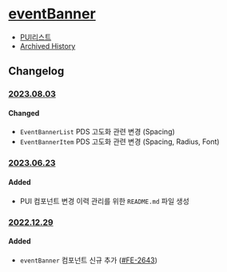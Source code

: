 # [eventBanner](https://rxc.atlassian.net/browse/FE-2643)
  * [PUI리스트](../README.md)
  * [Archived History](https://www.notion.so/rxc/EventBanner-7d7ebc6f11614acc94e64d522b810694?pvs=4)

## Changelog

### [2023.08.03](https://rxc.atlassian.net/browse/FE-3495)
#### Changed
  * `EventBannerList` PDS 고도화 관련 변경 (Spacing)
  * `EventBannerItem` PDS 고도화 관련 변경 (Spacing, Radius, Font)

### [2023.06.23](https://rxc.atlassian.net/browse/FE-3326)
#### Added
  * PUI 컴포넌트 변경 이력 관리를 위한 `README.md` 파일 생성

### [2022.12.29](https://github.com/rxcompany/fe-mobile/commit/4b591a1ed4bcaf21277be484cbca863b352ba821)
#### Added
  * `eventBanner` 컴포넌트 신규 추가 ([#FE-2643](https://rxc.atlassian.net/browse/FE-2643))
